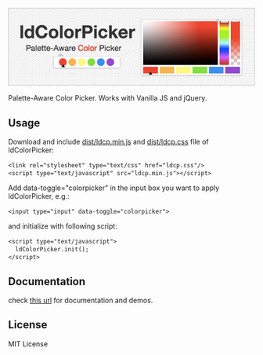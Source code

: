 ![ldColorPicker Banner](/img/banner.png)

Palette-Aware Color Picker. Works with Vanilla JS and jQuery.

Usage
--------

Download and include [dist/ldcp.min.js](https://raw.githubusercontent.com/zbryikt/ldcolorpicker/master/dist/ldcp.min.js) and [dist/ldcp.css](https://raw.githubusercontent.com/zbryikt/ldcolorpicker/master/dist/ldcp.css) file of ldColorPicker:

    <link rel="stylesheet" type="text/css" href="ldcp.css"/>
    <script type="text/javascript" src="ldcp.min.js"></script>


Add data-toggle="colorpicker" in the input box you want to apply ldColorPicker, e.g.:

    <input type="input" data-toggle="colorpicker">


and initialize with following script:

    <script type="text/javascript">
      ldColorPicker.init();
    </script>


Documentation
---------------

check [this url](http://zbryikt.github.io/ldcolorpicker/) for documentation and demos.


License
---------

MIT License
